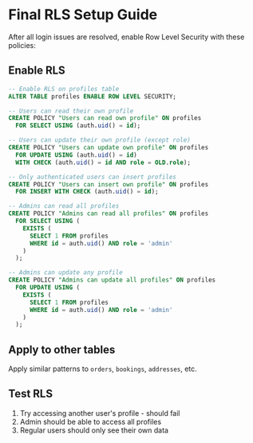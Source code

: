
# Final RLS Setup Guide

After all login issues are resolved, enable Row Level Security with these policies:

## Enable RLS

```sql
-- Enable RLS on profiles table
ALTER TABLE profiles ENABLE ROW LEVEL SECURITY;

-- Users can read their own profile
CREATE POLICY "Users can read own profile" ON profiles
  FOR SELECT USING (auth.uid() = id);

-- Users can update their own profile (except role)
CREATE POLICY "Users can update own profile" ON profiles
  FOR UPDATE USING (auth.uid() = id)
  WITH CHECK (auth.uid() = id AND role = OLD.role);

-- Only authenticated users can insert profiles
CREATE POLICY "Users can insert own profile" ON profiles
  FOR INSERT WITH CHECK (auth.uid() = id);

-- Admins can read all profiles
CREATE POLICY "Admins can read all profiles" ON profiles
  FOR SELECT USING (
    EXISTS (
      SELECT 1 FROM profiles 
      WHERE id = auth.uid() AND role = 'admin'
    )
  );

-- Admins can update any profile
CREATE POLICY "Admins can update all profiles" ON profiles
  FOR UPDATE USING (
    EXISTS (
      SELECT 1 FROM profiles 
      WHERE id = auth.uid() AND role = 'admin'
    )
  );
```

## Apply to other tables

Apply similar patterns to `orders`, `bookings`, `addresses`, etc.

## Test RLS

1. Try accessing another user's profile - should fail
2. Admin should be able to access all profiles
3. Regular users should only see their own data
